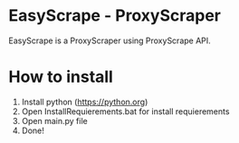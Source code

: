 # EasyScrape - ProxyScraper

EasyScrape is a ProxyScraper using ProxyScrape API.

# How to install

1) Install python (https://python.org)
2) Open InstallRequierements.bat for install requierements
3) Open main.py file
4) Done!
